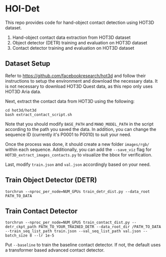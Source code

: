 # HOI-Det

This repo provides code for hand-object contact detection using HOT3D dataset.
1. Hand-object contact data extraction from HOT3D dataset
2. Object detector (DETR) training and evaluation on HOT3D dataset
3. Contact detector training and evaluation on HOT3D dataset

## Dataset Setup

Refer to https://github.com/facebookresearch/hot3d and follow their instructions to setup the environment and download the necessary data.
It is not necessary to download HOT3D Quest data, as this repo only uses HOT3D Aria data.

Next, extract the contact data from HOT3D using the following:
```
cd hot3d/hot3d
bash extract_contact_script.sh
```
Note that you should modify 
`
BASE_PATH
`
and
`
MANO_MODEL_PATH
`
in the script according to the path you saved the data. In addition, you can change the sequence ID (currently it's P0001 to P0010) to suit your need. 

Once the process was done, it should create a new folder 
`
images/rgb/
`
within each sequence.
Additionally, you can add the 
`
--save_viz
`
flag for 
`
HOT3D_extract_images_contacts.py
`
to visualize the bbox for verification.

Last, modify 
`
train.json
`
and
`
val.json
`
accordingly based on your need.

## Train Object Detector (DETR)

```
torchrun --nproc_per_node=NUM_GPUs train_detr_dist.py --data_root PATH_TO_DATA
```

## Train Contact Detector

```
torchrun --nproc_per_node=NUM_GPUS train_contact_dist.py --detr_ckpt_path PATH_TO_YOUR_TRAINED_DETR --data_root_dir /PATH_TO_DATA
--train_seq_list_path train.json --val_seq_list_path val.json --batch_size 8 --lr 1e-5

```
Put 
`
--baseline
`
to train the baseline contact detector. If not, the default uses a transformer based advanced contact detector.


